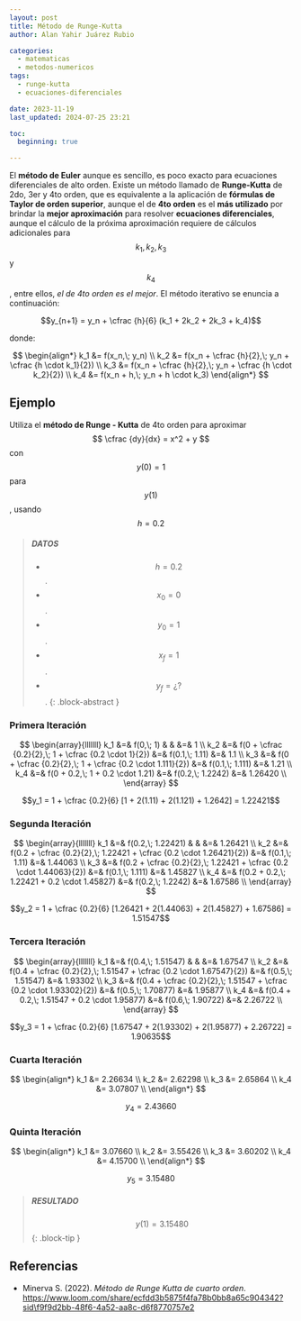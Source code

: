 ```yaml
---
layout: post
title: Método de Runge-Kutta
author: Alan Yahir Juárez Rubio

categories:
  - matematicas
  - metodos-numericos
tags:
  - runge-kutta
  - ecuaciones-diferenciales 

date: 2023-11-19
last_updated: 2024-07-25 23:21

toc:
  beginning: true

---
```


El **método de Euler** aunque es sencillo, es poco exacto para ecuaciones
diferenciales de alto orden. Existe un método llamado de **Runge-Kutta** de
2do, 3er y 4to orden, que es equivalente a la aplicación de **fórmulas de
Taylor de orden superior**, aunque el de **4to orden** es el **más utilizado**
por brindar la **mejor aproximación** para resolver **ecuaciones
diferenciales**, aunque el cálculo de la próxima aproximación requiere de
cálculos adicionales para $$ k_1, k_2, k_3 $$ y $$ k_4 $$, entre ellos, _el de
4to orden es el mejor_. El método iterativo se enuncia a continuación:

$$y_{n+1} = y_n + \cfrac {h}{6} (k_1 + 2k_2 + 2k_3 + k_4)$$

donde:

$$
\begin{align*}
  k_1 &= f(x_n,\; y_n) \\
  k_2 &= f(x_n + \cfrac {h}{2},\; y_n + \cfrac {h \cdot k_1}{2}) \\
  k_3 &= f(x_n + \cfrac {h}{2},\; y_n + \cfrac {h \cdot k_2}{2}) \\
  k_4 &= f(x_n + h,\; y_n + h \cdot k_3)
\end{align*}
$$

## Ejemplo

Utiliza el **método de Runge - Kutta** de 4to orden para aproximar
$$ \cfrac {dy}{dx} = x^2 + y $$ con $$ y(0) = 1 $$ para $$ y(1) $$, usando
$$ h = 0.2 $$

> ##### DATOS
>
> - $$ h = 0.2 $$.
> - $$ x_0 = 0 $$.
> - $$ y_0 = 1 $$.
> - $$ x_f = 1 $$.
> - $$ y_f = ¿? $$.
{: .block-abstract }

### Primera Iteración

$$
\begin{array}{lllllll}
  k_1 &=& f(0,\; 1)                                                 & &                  &=& 1 \\
  k_2 &=& f(0 + \cfrac {0.2}{2},\; 1 + \cfrac {0.2 \cdot 1}{2})     &=& f(0.1,\; 1.11)   &=& 1.1 \\
  k_3 &=& f(0 + \cfrac {0.2}{2},\; 1 + \cfrac {0.2 \cdot 1.111}{2}) &=& f(0.1,\; 1.111)  &=& 1.21 \\
  k_4 &=& f(0 + 0.2,\; 1 + 0.2 \cdot 1.21)                          &=& f(0.2,\; 1.2242) &=& 1.26420 \\
\end{array}
$$

$$y_1 = 1 + \cfrac {0.2}{6} [1 + 2(1.11) + 2(1.121) + 1.2642] = 1.22421$$

### Segunda Iteración

$$
\begin{array}{lllllll}
  k_1 &=& f(0.2,\; 1.22421)                                                   & &                  &=& 1.26421 \\
  k_2 &=& f(0.2 + \cfrac {0.2}{2},\; 1.22421 + \cfrac {0.2 \cdot 1.26421}{2}) &=& f(0.1,\; 1.11)   &=& 1.44063 \\
  k_3 &=& f(0.2 + \cfrac {0.2}{2},\; 1.22421 + \cfrac {0.2 \cdot 1.44063}{2}) &=& f(0.1,\; 1.111)  &=& 1.45827 \\
  k_4 &=& f(0.2 + 0.2,\; 1.22421 + 0.2 \cdot 1.45827)                         &=& f(0.2,\; 1.2242) &=& 1.67586 \\
\end{array}
$$

$$y_2 = 1 + \cfrac {0.2}{6} [1.26421 + 2(1.44063) + 2(1.45827) + 1.67586] = 1.51547$$

### Tercera Iteración

$$
\begin{array}{lllllll}
  k_1 &=& f(0.4,\; 1.51547)                                                   & &                   &=& 1.67547 \\
  k_2 &=& f(0.4 + \cfrac {0.2}{2},\; 1.51547 + \cfrac {0.2 \cdot 1.67547}{2}) &=& f(0.5,\; 1.51547) &=& 1.93302 \\
  k_3 &=& f(0.4 + \cfrac {0.2}{2},\; 1.51547 + \cfrac {0.2 \cdot 1.93302}{2}) &=& f(0.5,\; 1.70877) &=& 1.95877 \\
  k_4 &=& f(0.4 + 0.2,\; 1.51547 + 0.2 \cdot 1.95877)                         &=& f(0.6,\; 1.90722) &=& 2.26722 \\
\end{array}
$$

$$y_3 = 1 + \cfrac {0.2}{6} [1.67547 + 2(1.93302) + 2(1.95877) + 2.26722] = 1.90635$$

### Cuarta Iteración

$$
\begin{align*}
  k_1 &= 2.26634 \\
  k_2 &= 2.62298 \\
  k_3 &= 2.65864 \\
  k_4 &= 3.07807 \\
\end{align*}
$$

$$y_4 = 2.43660$$

### Quinta Iteración

$$
\begin{align*}
  k_1 &= 3.07660 \\
  k_2 &= 3.55426 \\
  k_3 &= 3.60202 \\
  k_4 &= 4.15700 \\
\end{align*}
$$

$$y_5 = 3.15480$$

> ##### RESULTADO
>
> $$y(1) = 3.15480 \tag{h = 0.2}$$
{: .block-tip }

<div style="page-break-after: always;"></div>

## Referencias

- Minerva S.
  (2022).
  _Método de Runge Kutta de cuarto orden_.
  <https://www.loom.com/share/ecfdd3b5875f4fa78b0bb8a65c904342?sid\f9f9d2bb-48f6-4a52-aa8c-d6f8770757e2>
